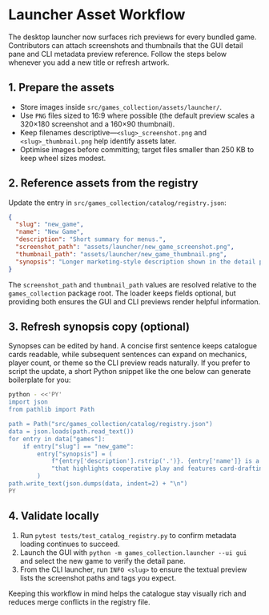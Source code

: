 # Launcher Asset Workflow

The desktop launcher now surfaces rich previews for every bundled game. Contributors can attach screenshots and thumbnails that
the GUI detail pane and CLI metadata preview reference. Follow the steps below whenever you add a new title or refresh artwork.

## 1. Prepare the assets

* Store images inside `src/games_collection/assets/launcher/`.
* Use `PNG` files sized to 16:9 where possible (the default preview scales a 320×180 screenshot and a 160×90 thumbnail).
* Keep filenames descriptive—`<slug>_screenshot.png` and `<slug>_thumbnail.png` help identify assets later.
* Optimise images before committing; target files smaller than 250 KB to keep wheel sizes modest.

## 2. Reference assets from the registry

Update the entry in `src/games_collection/catalog/registry.json`:

```json
{
  "slug": "new_game",
  "name": "New Game",
  "description": "Short summary for menus.",
  "screenshot_path": "assets/launcher/new_game_screenshot.png",
  "thumbnail_path": "assets/launcher/new_game_thumbnail.png",
  "synopsis": "Longer marketing-style description shown in the detail pane."
}
```

The `screenshot_path` and `thumbnail_path` values are resolved relative to the `games_collection` package root. The loader keeps
fields optional, but providing both ensures the GUI and CLI previews render helpful information.

## 3. Refresh synopsis copy (optional)

Synopses can be edited by hand. A concise first sentence keeps catalogue cards readable, while subsequent sentences can expand on
mechanics, player count, or theme so the CLI preview reads naturally. If you prefer to script the update, a short Python snippet
like the one below can generate boilerplate for you:

```bash
python - <<'PY'
import json
from pathlib import Path

path = Path("src/games_collection/catalog/registry.json")
data = json.loads(path.read_text())
for entry in data["games"]:
    if entry["slug"] == "new_game":
        entry["synopsis"] = (
            f"{entry['description'].rstrip('.')}. {entry['name']} is a polished {entry['genre']} experience "
            "that highlights cooperative play and features card-drafting mechanics."
        )
path.write_text(json.dumps(data, indent=2) + "\n")
PY
```

## 4. Validate locally

1. Run `pytest tests/test_catalog_registry.py` to confirm metadata loading continues to succeed.
2. Launch the GUI with `python -m games_collection.launcher --ui gui` and select the new game to verify the detail pane.
3. From the CLI launcher, run `INFO <slug>` to ensure the textual preview lists the screenshot paths and tags you expect.

Keeping this workflow in mind helps the catalogue stay visually rich and reduces merge conflicts in the registry file.
